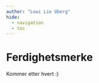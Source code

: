 ```yaml
---
author: "Lewi Lie Uberg"
hide:
  - navigation
  - toc
---
```


# Ferdighetsmerke

Kommer etter hvert :)
